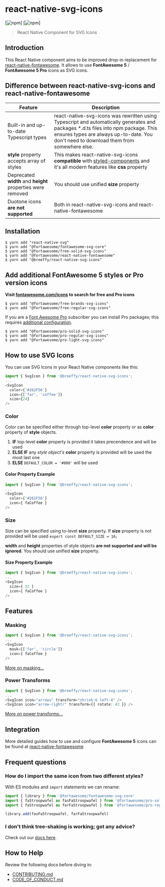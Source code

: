 # react-native-svg-icons

[![npm](https://img.shields.io/npm/v/@breeffy/react-native-svg-icons/latest?style=flat-square)]
[![npm](https://img.shields.io/npm/l/@breeffy/react-native-svg-icons)]


> React Native Component for SVG Icons

## Introduction
This React Native component aims to be improved drop-in replacement for [react-native-fontawesome](https://github.com/FortAwesome/react-native-fontawesome). It allows to use **FontAwesome 5** / **FontAwesome 5 Pro** icons as SVG icons.

## Difference between react-native-svg-icons and react-native-fontawesome
Feature      | Description
------------ | -------------
Built-in and up-to-date Typescript types | react-native-svg-icons was rewritten using Typescript and automatically generates and packages \*.d.ts files into npm package. This ensures types are always up-to-date. You don't need to download them from somewhere else.
**style** property accepts array of styles | This makes react-native-svg-icons **compatible** with [styled-components](https://styled-components.com) and it's all modern features like **css** property
Deprecated **width** and **height** properties were removed | You should use unified **size** property
Duotone icons **are not supported** | Both in react-native-svg-icons and react-native-fontawesome

## Installation

```
$ yarn add "react-native-svg"
$ yarn add "@fortawesome/fontawesome-svg-core"
$ yarn add "@fortawesome/free-solid-svg-icons"
$ yarn add "@fortawesome/react-native-fontawesome"
$ yarn add "@breeffy/react-native-svg-icons"
```

## Add additional FontAwesome 5 styles or Pro version icons

**Visit [fontawesome.com/icons](https://fontawesome.com/icons) to search for free and Pro icons**

```
$ yarn add "@fortawesome/free-brands-svg-icons"
$ yarn add "@fortawesome/free-regular-svg-icons"
```

If you are a [Font Awesome Pro](https://fontawesome.com/pro) subscriber you can install Pro packages; this requires [additional configuration](https://fontawesome.com/how-to-use/on-the-web/setup/using-package-managers).

```
$ yarn add "@fortawesome/pro-solid-svg-icons"
$ yarn add "@fortawesome/pro-regular-svg-icons"
$ yarn add "@fortawesome/pro-light-svg-icons"
```

## How to use SVG Icons

You can use SVG Icons in your React Native components like this:

```typescript
import { SvgIcon } from '@breeffy/react-native-svg-icons';
...
<SvgIcon
  color={'#262F56'}
  icon={['far', 'coffee']}
  size={24}
/>
```

### Color

Color can be specified either through top-level **color** property or as **color** property of **style** objects.

1. **IF** top-level **color** property is provided it takes precendence and will be used
2. **ELSE IF** any *style object's* **color** property is provided will be used the most last one
3. **ELSE** `DEFAULT_COLOR = '#000'` will be used

#### Color Property Example

```typescript
import { SvgIcon } from '@breeffy/react-native-svg-icons';
...
<SvgIcon
  color={'#262F56'}
  icon={ faCoffee }
/>
```

### Size

Size can be specified using to-level **size** property. If **size** property is not provided will be used `export const DEFAULT_SIZE = 16;`

**width** and **height** properties of style objects **are not supported and will be ignored**. You should use unified **size** property.

#### Size Property Example

```typescript
import { SvgIcon } from '@breeffy/react-native-svg-icons';
...
<SvgIcon
  size={ 32 }
  icon={ faCoffee }
/>
```

## Features

### Masking

```typescript
import { SvgIcon } from '@breeffy/react-native-svg-icons';
...
<SvgIcon
  mask={['far', 'circle']}
  icon={ faCoffee }
/>
```

[More on masking...](https://fontawesome.com/how-to-use/on-the-web/styling/masking)

### Power Transforms

```typescript
import { SvgIcon } from '@breeffy/react-native-svg-icons';
...
<SvgIcon icon="arrows" transform="shrink-6 left-4" />
<SvgIcon icon="arrow-rightr" transform={{ rotate: 42 }} />
```

[More on power transforms...](https://fontawesome.com/how-to-use/on-the-web/styling/power-transforms)

## Integration
More detailed guides how to use and configure **FontAwesome 5** icons can be found
at [react-native-fontawesome](https://github.com/FortAwesome/react-native-fontawesome)

## Frequent questions

### How do I import the same icon from two different styles?

With ES modules and `import` statements we can rename:

```javascript
import { library } from '@fortawesome/fontawesome-svg-core'
import { faStroopwafel as fasFaStroopwafel } from '@fortawesome/pro-solid-svg-icons'
import { faStroopwafel as farFaStroopwafel } from '@fortawesome/pro-regular-svg-icons'

library.add(fasFaStroopwafel, farFaStroopwafel)
```

### I don't think tree-shaking is working; got any advice?

Check out our [docs here](https://fontawesome.com/how-to-use/with-the-api/other/tree-shaking).

## How to Help

Review the following docs before diving in:

- [CONTRIBUTING.md](CONTRIBUTING.md)
- [CODE_OF_CONDUCT.md](CODE_OF_CONDUCT.md)


